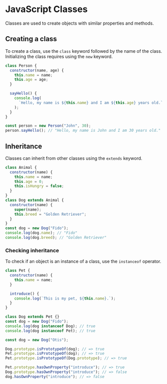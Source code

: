 # JavaScript Classes

Classes are used to create objects with similar properties and methods.

## Creating a class

To create a class, use the `class` keyword followed by the name of the class. Initializing the class requires using the `new` keyword.

```javascript
class Person {
  constructor(name, age) {
    this.name = name;
    this.age = age;
  }

  sayHello() {
    console.log(
      `Hello, my name is ${this.name} and I am ${this.age} years old.`
    );
  }
}

const person = new Person("John", 30);
person.sayHello(); // "Hello, my name is John and I am 30 years old."
```

## Inheritance

Classes can inherit from other classes using the `extends` keyword.

```javascript
class Animal {
  constructor(name) {
    this.name = name;
    this.age = 0;
    this.isHungry = false;
  }
}
class Dog extends Animal {
  constructor(name) {
    super(name);
    this.breed = "Golden Retriever";
  }
}
const dog = new Dog("Fido");
console.log(dog.name); // "Fido"
console.log(dog.breed); // "Golden Retriever"
```

### Checking inheritance

To check if an object is an instance of a class, use the `instanceof` operator.

```javascript
class Pet {
  constructor(name) {
    this.name = name;
  }

  introduce() {
    console.log(`This is my pet, ${this.name}.`);
  }
}

class Dog extends Pet {}
const dog = new Dog("Fido");
console.log(dog instanceof Dog); // true
console.log(dog instanceof Pet); // true
```

```javascript
const dog = new Dog("Otis");

Dog.prototype.isPrototypeOf(dog); // => true
Pet.prototype.isPrototypeOf(dog); // => true
Pet.prototype.isPrototypeOf(Dog.prototype); // => true

Pet.prototype.hasOwnProperty("introduce"); // => true
Dog.prototype.hasOwnProperty("introduce"); // => false
dog.hasOwnProperty("introduce"); // => false
```
